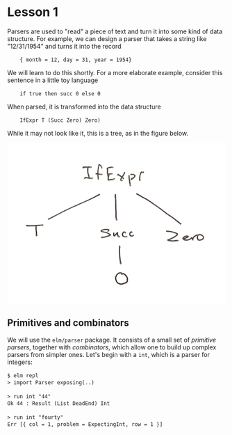 # Lesson 1

Parsers are used to "read" a piece of text and turn it into some kind of data structure.  For example, we can design a parser that takes a string like "12/31/1954" and turns it into the record 

```
    { month = 12, day = 31, year = 1954}
```

We will learn to do this shortly.  For a more elaborate example, consider this sentence in a little toy language

```
    if true then succ 0 else 0
```

When parsed, it is transformed into the data structure

```
    IfExpr T (Succ Zero) Zero)
```

While it may not look like it, this is a tree, as in the figure below.

![ast](image/ast.jpg)

## Primitives and combinators 

We will use the `elm/parser` package.  It consists of a small set of  *primitive parsers*, together with *combinators*, which allow one to build up complex parsers from simpler ones.  Let's begin with a `int`, which is a parser for integers:

```
$ elm repl
> import Parser exposing(..)

> run int "44"
Ok 44 : Result (List DeadEnd) Int

> run int "fourty"
Err [{ col = 1, problem = ExpectingInt, row = 1 }]
```